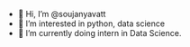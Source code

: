 - 👋 Hi, I’m @soujanyavatt
- 👀 I’m interested in python, data science
- 🌱 I’m currently doing intern in Data Science.

<!---
soujanyavatt/soujanyavatt is a ✨ special ✨ repository because its `README.md` (this file) appears on your GitHub profile.
You can click the Preview link to take a look at your changes.
--->
